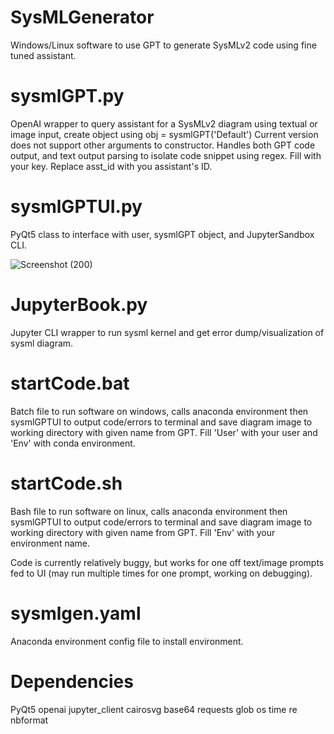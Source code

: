 # SysMLGenerator
Windows/Linux software to use GPT to generate SysMLv2 code using fine tuned assistant.


# sysmlGPT.py
OpenAI wrapper to query assistant for a SysMLv2 diagram using textual or image input, create object using obj = sysmlGPT('Default')
Current version does not support other arguments to constructor.
Handles both GPT code output, and text output parsing to isolate code snippet using regex.
Fill <OpenAI Key> with your key.
Replace asst_id with you assistant's ID.

# sysmlGPTUI.py
PyQt5 class to interface with user, sysmlGPT object, and JupyterSandbox CLI.

![Screenshot (200)](https://github.com/user-attachments/assets/dd7e2dac-3d7b-44e8-8735-b16c9b5c1372)

# JupyterBook.py
Jupyter CLI wrapper to run sysml kernel and get error dump/visualization of sysml diagram.

# startCode.bat
Batch file to run software on windows, calls anaconda environment then sysmlGPTUI to output code/errors to terminal and save diagram image to working directory with given name from GPT.
Fill 'User' with your user and 'Env' with conda environment.

# startCode.sh
Bash file to run software on linux, calls anaconda environment then sysmlGPTUI to output code/errors to terminal and save diagram image to working directory with given name from GPT.
Fill 'Env' with your environment name.

Code is currently relatively buggy, but works for one off text/image prompts fed to UI (may run multiple times for one prompt, working on debugging).

# sysmlgen.yaml
Anaconda environment config file to install environment.

# Dependencies
PyQt5
openai
jupyter_client
cairosvg
base64
requests
glob
os
time
re
nbformat
